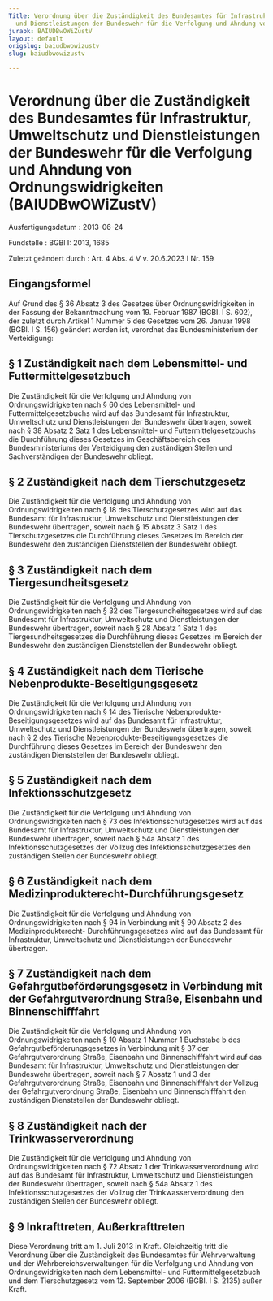 ```yaml
---
Title: Verordnung über die Zuständigkeit des Bundesamtes für Infrastruktur, Umweltschutz
  und Dienstleistungen der Bundeswehr für die Verfolgung und Ahndung von Ordnungswidrigkeiten
jurabk: BAIUDBwOWiZustV
layout: default
origslug: baiudbwowizustv
slug: baiudbwowizustv

---
```


# Verordnung über die Zuständigkeit des Bundesamtes für Infrastruktur, Umweltschutz und Dienstleistungen der Bundeswehr für die Verfolgung und Ahndung von Ordnungswidrigkeiten (BAIUDBwOWiZustV)

Ausfertigungsdatum
:   2013-06-24

Fundstelle
:   BGBl I: 2013, 1685

Zuletzt geändert durch
:   Art. 4 Abs. 4 V v. 20.6.2023 I Nr. 159


## Eingangsformel

Auf Grund des § 36 Absatz 3 des Gesetzes über Ordnungswidrigkeiten in der Fassung der Bekanntmachung vom 19. Februar 1987 (BGBl. I S. 602), der zuletzt durch Artikel 1 Nummer 5 des Gesetzes vom 26. Januar 1998 (BGBl. I S. 156) geändert worden ist, verordnet das Bundesministerium der Verteidigung:


## § 1 Zuständigkeit nach dem Lebensmittel- und Futtermittelgesetzbuch

Die Zuständigkeit für die Verfolgung und Ahndung von Ordnungswidrigkeiten nach § 60 des Lebensmittel- und Futtermittelgesetzbuchs wird auf das Bundesamt für Infrastruktur, Umweltschutz und Dienstleistungen der Bundeswehr übertragen, soweit nach § 38 Absatz 2 Satz 1 des Lebensmittel- und Futtermittelgesetzbuchs die Durchführung dieses Gesetzes im Geschäftsbereich des Bundesministeriums der Verteidigung den zuständigen Stellen und Sachverständigen der Bundeswehr obliegt.


## § 2 Zuständigkeit nach dem Tierschutzgesetz

Die Zuständigkeit für die Verfolgung und Ahndung von Ordnungswidrigkeiten nach § 18 des Tierschutzgesetzes wird auf das Bundesamt für Infrastruktur, Umweltschutz und Dienstleistungen der Bundeswehr übertragen, soweit nach § 15 Absatz 3 Satz 1 des Tierschutzgesetzes die Durchführung dieses Gesetzes im Bereich der Bundeswehr den zuständigen Dienststellen der Bundeswehr obliegt.


## § 3 Zuständigkeit nach dem Tiergesundheitsgesetz

Die Zuständigkeit für die Verfolgung und Ahndung von Ordnungswidrigkeiten nach § 32 des Tiergesundheitsgesetzes wird auf das Bundesamt für Infrastruktur, Umweltschutz und Dienstleistungen der Bundeswehr übertragen, soweit nach § 28 Absatz 1 Satz 1 des Tiergesundheitsgesetzes die Durchführung dieses Gesetzes im Bereich der Bundeswehr den zuständigen Dienststellen der Bundeswehr obliegt.


## § 4 Zuständigkeit nach dem Tierische Nebenprodukte-Beseitigungsgesetz

Die Zuständigkeit für die Verfolgung und Ahndung von Ordnungswidrigkeiten nach § 14 des Tierische Nebenprodukte-Beseitigungsgesetzes wird auf das Bundesamt für Infrastruktur, Umweltschutz und Dienstleistungen der Bundeswehr übertragen, soweit nach § 2 des Tierische Nebenprodukte-Beseitigungsgesetzes die Durchführung dieses Gesetzes im Bereich der Bundeswehr den zuständigen Dienststellen der Bundeswehr obliegt.


## § 5 Zuständigkeit nach dem Infektionsschutzgesetz

Die Zuständigkeit für die Verfolgung und Ahndung von Ordnungswidrigkeiten nach § 73 des Infektionsschutzgesetzes wird auf das Bundesamt für Infrastruktur, Umweltschutz und Dienstleistungen der Bundeswehr übertragen, soweit nach § 54a Absatz 1 des Infektionsschutzgesetzes der Vollzug des Infektionsschutzgesetzes den zuständigen Stellen der Bundeswehr obliegt.


## § 6 Zuständigkeit nach dem Medizinprodukterecht-Durchführungsgesetz

Die Zuständigkeit für die Verfolgung und Ahndung von Ordnungswidrigkeiten nach § 94 in Verbindung mit § 90 Absatz 2 des Medizinprodukterecht- Durchführungsgesetzes wird auf das Bundesamt für Infrastruktur, Umweltschutz und Dienstleistungen der Bundeswehr übertragen.


## § 7 Zuständigkeit nach dem Gefahrgutbeförderungsgesetz in Verbindung mit der Gefahrgutverordnung Straße, Eisenbahn und Binnenschifffahrt

Die Zuständigkeit für die Verfolgung und Ahndung von Ordnungswidrigkeiten nach § 10 Absatz 1 Nummer 1 Buchstabe b des Gefahrgutbeförderungsgesetzes in Verbindung mit § 37 der Gefahrgutverordnung Straße, Eisenbahn und Binnenschifffahrt wird auf das Bundesamt für Infrastruktur, Umweltschutz und Dienstleistungen der Bundeswehr übertragen, soweit nach § 7 Absatz 1 und 3 der Gefahrgutverordnung Straße, Eisenbahn und Binnenschifffahrt der Vollzug der Gefahrgutverordnung Straße, Eisenbahn und Binnenschifffahrt den zuständigen Dienststellen der Bundeswehr obliegt.


## § 8 Zuständigkeit nach der Trinkwasserverordnung

Die Zuständigkeit für die Verfolgung und Ahndung von Ordnungswidrigkeiten nach § 72 Absatz 1 der Trinkwasserverordnung wird auf das Bundesamt für Infrastruktur, Umweltschutz und Dienstleistungen der Bundeswehr übertragen, soweit nach § 54a Absatz 1 des Infektionsschutzgesetzes der Vollzug der Trinkwasserverordnung den zuständigen Stellen der Bundeswehr obliegt.


## § 9 Inkrafttreten, Außerkrafttreten

Diese Verordnung tritt am 1. Juli 2013 in Kraft. Gleichzeitig tritt die Verordnung über die Zuständigkeit des Bundesamtes für Wehrverwaltung und der Wehrbereichsverwaltungen für die Verfolgung und Ahndung von Ordnungswidrigkeiten nach dem Lebensmittel- und Futtermittelgesetzbuch und dem Tierschutzgesetz vom 12. September 2006 (BGBl. I S. 2135) außer Kraft.

